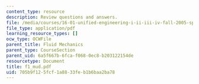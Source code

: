```yaml
---
content_type: resource
description: Review questions and answers.
file: /media/courses/16-01-unified-engineering-i-ii-iii-iv-fall-2005-spring-2006/705b9f125fcf1a8833feb1b6baa2ba78_f1_mud.pdf
file_type: application/pdf
learning_resource_types: []
ocw_type: OCWFile
parent_title: Fluid Mechanics
parent_type: CourseSection
parent_uid: 6a5f667b-6fca-f068-0ec8-b203122154de
resourcetype: Document
title: f1_mud.pdf
uid: 705b9f12-5fcf-1a88-33fe-b1b6baa2ba78
---
```

